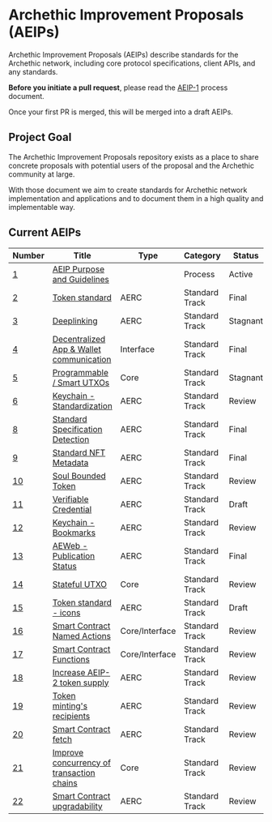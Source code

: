 # Archethic Improvement Proposals (AEIPs)

Archethic Improvement Proposals (AEIPs) describe standards for the Archethic network, including core protocol specifications, client APIs, and any standards.

**Before you initiate a pull request**, please read the [AEIP-1](AEIP-01.md) process document.

Once your first PR is merged, this will be merged into a draft AEIPs.

## Project Goal

The Archethic Improvement Proposals repository exists as a place to share concrete proposals with potential users of the proposal and the Archethic community at large.

With those document we aim to create standards for Archethic network implementation and applications and to document them in a high quality and implementable way.

## Current AEIPs

| Number             | Title                                                     | Type           | Category       | Status   |
| ------------------ | --------------------------------------------------------- | -------------- | -------------- | -------- |
| [1](./AEIP-01.md)  | [AEIP Purpose and Guidelines](./AEIP-01.md)               |                | Process        | Active   |
| [2](./AEIP-02.md)  | [Token standard](./AEIP-02.md)                            | AERC           | Standard Track | Final    |
| [3](./AEIP-03.md)  | [Deeplinking](./AEIP-03.md)                               | AERC           | Standard Track | Stagnant |
| [4](./AEIP-04.md)  | [Decentralized App & Wallet communication](./AEIP-04.md)  | Interface      | Standard Track | Final    |
| [5](./AEIP-05.md)  | [Programmable / Smart UTXOs](./AEIP-05.md)                | Core           | Standard Track | Stagnant |
| [6](./AEIP-06.md)  | [Keychain - Standardization](./AEIP-06.md)                | AERC           | Standard Track | Review   |
| [8](./AEIP-08.md)  | [Standard Specification Detection](./AEIP-08.md)          | AERC           | Standard Track | Final    |
| [9](./AEIP-09.md)  | [Standard NFT Metadata](./AEIP-09.md)                     | AERC           | Standard Track | Final    |
| [10](./AEIP-10.md) | [Soul Bounded Token](./AEIP-10.md)                        | AERC           | Standard Track | Review   |
| [11](./AEIP-11.md) | [Verifiable Credential](./AEIP-11.md)                     | AERC           | Standard Track | Draft    |
| [12](./AEIP-12.md) | [Keychain - Bookmarks](./AEIP-12.md)                      | AERC           | Standard Track | Review   |
| [13](./AEIP-13.md) | [AEWeb - Publication Status](./AEIP-13.md)                | AERC           | Standard Track | Final    |
| [14](./AEIP-14.md) | [Stateful UTXO](./AEIP-14.md)                             | Core           | Standard Track | Review   |
| [15](./AEIP-15.md) | [Token standard - icons](./AEIP-15.md)                    | AERC           | Standard Track | Draft    |
| [16](./AEIP-16.md) | [Smart Contract Named Actions](./AEIP-16.md)              | Core/Interface | Standard Track | Review   |
| [17](./AEIP-17.md) | [Smart Contract Functions](./AEIP-17.md)                  | Core/Interface | Standard Track | Review   |
| [18](./AEIP-18.md) | [Increase AEIP-2 token supply](./AEIP-18.md)              | AERC           | Standard Track | Review   |
| [19](./AEIP-19.md) | [Token minting's recipients](./AEIP-19.md)                | AERC           | Standard Track | Review   |
| [20](./AEIP-20.md) | [Smart Contract fetch](./AEIP-20.md)                      | AERC           | Standard Track | Review   |
| [21](./AEIP-21.md) | [Improve concurrency of transaction chains](./AEIP-21.md) | Core           | Standard Track | Review   |
| [22](./AEIP-22.md) | [Smart Contract upgradability](./AEIP-22.md)              | AERC           | Standard Track | Review   |
